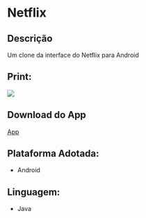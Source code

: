 # Netflix

## Descrição
Um clone da interface do Netflix para Android

## Print:
![](https://drive.google.com/file/d/1DV5_RMstAud73amyE-jyTcQPImDsDfWN/view?usp=sharing)

## Download do App
[App](https://drive.google.com/drive/u/0/folders/1CfWiramPOSYrrfkiY-wjJRa2QLfHVMzQ)

## Plataforma Adotada: 
  - Android

## Linguagem: 
  - Java
